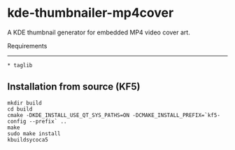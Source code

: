 kde-thumbnailer-mp4cover
========================

A KDE thumbnail generator for embedded MP4 video cover art.

Requirements
____________

    * taglib

Installation from source (KF5)
------------------------

    mkdir build
    cd build
    cmake -DKDE_INSTALL_USE_QT_SYS_PATHS=ON -DCMAKE_INSTALL_PREFIX=`kf5-config --prefix` ..
    make
    sudo make install
    kbuildsycoca5
